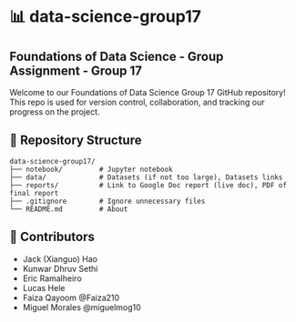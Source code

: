 # 📊 data-science-group17

## Foundations of Data Science - Group Assignment - Group 17
Welcome to our Foundations of Data Science Group 17 GitHub repository! This repo is used for version control, collaboration, and tracking our progress on the project.

## 📁 Repository Structure

    data-science-group17/
    ├── notebook/         # Jupyter notebook
    ├── data/             # Datasets (if not too large), Datasets links
    ├── reports/          # Link to Google Doc report (live doc), PDF of final report
    ├── .gitignore        # Ignore unnecessary files
    └── README.md         # About

## 👥 Contributors
- Jack (Xianguo) Hao
- Kunwar Dhruv Sethi
- Eric Ramalheiro
- Lucas Hele
- Faiza Qayoom            @Faiza210
- Miguel Morales          @miguelmog10
